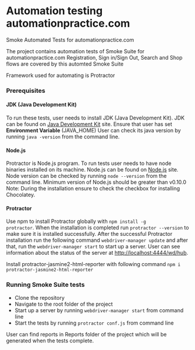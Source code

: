 # Automation testing automationpractice.com
Smoke Automated Tests for automationpractice.com

The project contains automation tests of Smoke Suite for automationpractice.com
Registration, Sign in/Sign Out, Search and Shop flows are covered by this automted Smoke Suite

Framework used for automating is Protractor

<h3>Prerequisites</h3>

<h4>JDK (Java Development Kit)</h4>
To run these tests, user needs to install JDK (Java Development Kit). JDK can be found on <a href="http://www.oracle.com/technetwork/java/javase/downloads/index.html">Java Development Kit</a> site. Ensure that user has set <b>Environment Variable</b> (JAVA_HOME)
User can check its java version by running <code>java -version</code> from the command line.

<h4>Node.js</h4>
Protractor is Node.js program. To run tests user needs to have node binaries installed on its machine. Node.js can be found on <a href="https://nodejs.org/en/download/">Node.js</a> site. Node version can be checked by running <code>node --version</code> from the command line. Minimum version of Node.js should be greater than v0.10.0
Note: During the installation ensure to check the checkbox for installing Chocolatey. 
 
<h4>Protractor</h4>

Use npm to install Protractor globally with <code>npm install -g protractor</code>. When the installation is completed run <code>protractor --version</code> to make sure it is installed successfully. 
After the successful Protractor installation run the following command <code>webdriver-manager update</code> and after that, run the <code>webdriver-manager start</code> to start up a server. User can see information about the status of the server at <a href="http://localhost:4444/wd/hub">http://localhost:4444/wd/hub</a>.

Install protractor-jasmine2-html-reporter with following command <code>npm i protractor-jasmine2-html-reporter</code>

<h3> Running Smoke Suite tests</h3>
<ul>
    <li>Clone the repository</li>
    <li>Navigate to the root folder of the project</li>
    <li>Start up a server by running <code>webdriver-manager start</code> from command line</li>
    <li>Start the tests by running <code>protractor conf.js</code> from command line</li>
</ul>

User can find reports in Reports folder of the project which will be generated when the tests complete.
  

